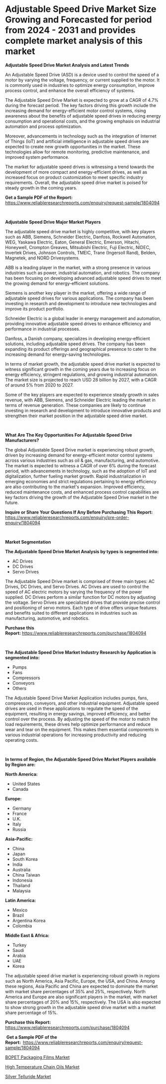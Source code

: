 <p><h1>Adjustable Speed Drive Market Size Growing and Forecasted for period from 2024 - 2031 and provides complete market analysis of this market</h1></p><p><strong>Adjustable Speed Drive Market Analysis and Latest Trends</strong></p>
<p><p>An Adjustable Speed Drive (ASD) is a device used to control the speed of a motor by varying the voltage, frequency, or current supplied to the motor. It is commonly used in industries to optimize energy consumption, improve process control, and enhance the overall efficiency of systems.</p><p>The Adjustable Speed Drive Market is expected to grow at a CAGR of 4.7% during the forecast period. The key factors driving this growth include the increasing demand for energy-efficient motor control systems, rising awareness about the benefits of adjustable speed drives in reducing energy consumption and operational costs, and the growing emphasis on industrial automation and process optimization.</p><p>Moreover, advancements in technology such as the integration of Internet of Things (IoT) and artificial intelligence in adjustable speed drives are expected to create new growth opportunities in the market. These technologies allow for remote monitoring, predictive maintenance, and improved system performance.</p><p>The market for adjustable speed drives is witnessing a trend towards the development of more compact and energy-efficient drives, as well as increased focus on product customization to meet specific industry requirements. Overall, the adjustable speed drive market is poised for steady growth in the coming years.</p></p>
<p><strong>Get a Sample PDF of the Report:&nbsp;</strong> <a href="https://www.reliableresearchreports.com/enquiry/request-sample/1804094">https://www.reliableresearchreports.com/enquiry/request-sample/1804094</a></p>
<p>&nbsp;</p>
<p><strong>Adjustable Speed Drive Major Market Players</strong></p>
<p><p>The adjustable speed drive market is highly competitive, with key players such as ABB, Siemens, Schneider Electric, Danfoss, Rockwell Automation, WEG, Yaskawa Electric, Eaton, General Electric, Emerson, Hitachi, Honeywell, Crompton Greaves, Mitsubishi Electric, Fuji Electric, NIDEC, Invertek Drives, Johnson Controls, TMEIC, Trane (Ingersoll Rand), Belden, Magnetek, and NORD Drivesystems.</p><p>ABB is a leading player in the market, with a strong presence in various industries such as power, industrial automation, and robotics. The company has been focusing on developing advanced adjustable speed drives to meet the growing demand for energy-efficient solutions.</p><p>Siemens is another key player in the market, offering a wide range of adjustable speed drives for various applications. The company has been investing in research and development to introduce new technologies and improve its product portfolio.</p><p>Schneider Electric is a global leader in energy management and automation, providing innovative adjustable speed drives to enhance efficiency and performance in industrial processes.</p><p>Danfoss, a Danish company, specializes in developing energy-efficient solutions, including adjustable speed drives. The company has been expanding its product offerings and geographical presence to cater to the increasing demand for energy-saving technologies.</p><p>In terms of market growth, the adjustable speed drive market is expected to witness significant growth in the coming years due to increasing focus on energy efficiency, stringent regulations, and growing industrial automation. The market size is projected to reach USD 28 billion by 2027, with a CAGR of around 5% from 2020 to 2027.</p><p>Some of the key players are expected to experience steady growth in sales revenue, with ABB, Siemens, and Schneider Electric leading the market in terms of revenue generation. These companies are likely to continue investing in research and development to introduce innovative products and strengthen their market position in the adjustable speed drive market.</p></p>
<p>&nbsp;</p>
<p><strong>What Are The Key Opportunities For Adjustable Speed Drive Manufacturers?</strong></p>
<p><p>The global Adjustable Speed Drive market is experiencing robust growth, driven by increasing demand for energy-efficient motor control systems across various industries such as oil & gas, manufacturing, and automotive. The market is expected to witness a CAGR of over 6% during the forecast period, with advancements in technology, such as the adoption of IoT and digitalization, further fueling market growth. Rapid industrialization in emerging economies and strict regulations pertaining to energy efficiency are also contributing to the market's expansion. Improved efficiency, reduced maintenance costs, and enhanced process control capabilities are key factors driving the growth of the Adjustable Speed Drive market in the future.</p></p>
<p><strong>Inquire or Share Your Questions If Any Before Purchasing This Report:</strong> <a href="https://www.reliableresearchreports.com/enquiry/pre-order-enquiry/1804094">https://www.reliableresearchreports.com/enquiry/pre-order-enquiry/1804094</a></p>
<p>&nbsp;</p>
<p><strong>Market Segmentation</strong></p>
<p><strong>The Adjustable Speed Drive Market Analysis by types is segmented into:</strong></p>
<p><ul><li>AC Drives</li><li>DC Drives</li><li>Servo Drives</li></ul></p>
<p><p>The Adjustable Speed Drive market is comprised of three main types: AC Drives, DC Drives, and Servo Drives. AC Drives are used to control the speed of AC electric motors by varying the frequency of the power supplied. DC Drives perform a similar function for DC motors by adjusting the voltage. Servo Drives are specialized drives that provide precise control and positioning of servo motors. Each type of drive offers unique features and benefits suited to different applications in industries such as manufacturing, automotive, and robotics. </p></p>
<p><strong>Purchase this Report:&nbsp;</strong><a href="https://www.reliableresearchreports.com/purchase/1804094">https://www.reliableresearchreports.com/purchase/1804094</a></p>
<p>&nbsp;</p>
<p><strong>The Adjustable Speed Drive Market Industry Research by Application is segmented into:</strong></p>
<p><ul><li>Pumps</li><li>Fans</li><li>Compressors</li><li>Conveyors</li><li>Others</li></ul></p>
<p><p>The Adjustable Speed Drive Market Application includes pumps, fans, compressors, conveyors, and other industrial equipment. Adjustable speed drives are used in these applications to regulate the speed of the equipment, resulting in energy savings, improved efficiency, and better control over the process. By adjusting the speed of the motor to match the load requirements, these drives help optimize performance and reduce wear and tear on the equipment. This makes them essential components in various industrial operations for increasing productivity and reducing operating costs.</p></p>
<p>&nbsp;</p>
<p><strong>In terms of Region, the Adjustable Speed Drive Market Players available by Region are:</strong></p>
<p>
    <p> <strong> North America: </strong>
        <ul>
            <li>United States</li>
            <li>Canada</li>
        </ul>
        </p> 
    <p> <strong> Europe: </strong>
        <ul>
            <li>Germany</li>
            <li>France</li>
            <li>U.K.</li>
            <li>Italy</li>
            <li>Russia</li>
        </ul>
        </p> 
    <p> <strong> Asia-Pacific: </strong>
        <ul>
            <li>China</li>
            <li>Japan</li>
            <li>South Korea</li>
            <li>India</li>
            <li>Australia</li>
            <li>China Taiwan</li>
            <li>Indonesia</li>
            <li>Thailand</li>
            <li>Malaysia</li>
        </ul>
        </p> 
    <p> <strong> Latin America: </strong>
        <ul>
            <li>Mexico</li>
            <li>Brazil</li>
            <li>Argentina Korea</li>
            <li>Colombia</li>
        </ul>
        </p> 
    <p> <strong> Middle East & Africa: </strong>
        <ul>
            <li>Turkey</li>
            <li>Saudi</li>
            <li>Arabia</li>
            <li>UAE</li>
            <li>Korea</li>
        </ul>
    </p>
    </p>
<p><p>The adjustable speed drive market is experiencing robust growth in regions such as North America, Asia Pacific, Europe, the USA, and China. Among these regions, Asia Pacific and China are expected to dominate the market with market share percentages of 35% and 25%, respectively. North America and Europe are also significant players in the market, with market share percentages of 20% and 15%, respectively. The USA is also expected to show strong growth in the adjustable speed drive market with a market share percentage of 15%.</p></p>
<p><strong>Purchase this Report: </strong><a href="https://www.reliableresearchreports.com/purchase/1804094">https://www.reliableresearchreports.com/purchase/1804094</a></p>
<p>&nbsp;<strong>Get a Sample PDF of the Report:&nbsp;&nbsp;</strong><a href="https://www.reliableresearchreports.com/enquiry/request-sample/1804094">https://www.reliableresearchreports.com/enquiry/request-sample/1804094</a></p>
<p><strong></strong></p>
<p><p><a href="https://adventurous-uranium-ef9.notion.site/BOPET-Packaging-Films-Market-Size-and-Examines-its-Market-Scope-with-a-Primary-Focus-on-Growth-Opp-37fa7174c11b44f3a3c50a5663e01276">BOPET Packaging Films Market</a></p><p><a href="https://extreme-scabiosa-c81.notion.site/High-Temperature-Chain-Oils-Market-Offers-Provide-Insightful-Data-for-the-Time-Period-from-2024-to-2-be7d3140db8145339e387b1d7e3753e5">High Temperature Chain Oils Market</a></p><p><a href="https://carnation-joke-41f.notion.site/Silver-Telluride-Market-Challenges-Opportunities-and-Growth-Drivers-and-Major-Market-Players-fore-96323093fc5840c2abe5730a8c78dd90">Silver Telluride Market</a></p></p>